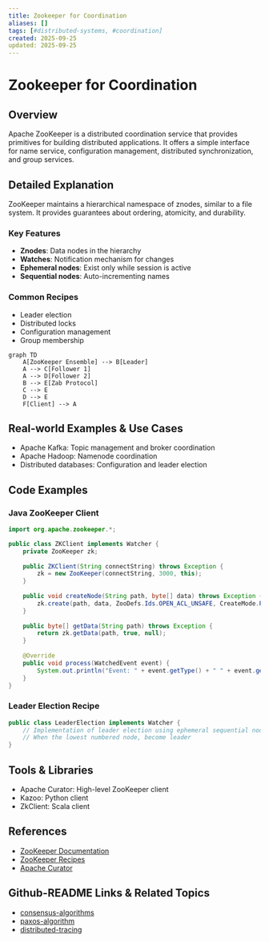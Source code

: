 ```yaml
---
title: Zookeeper for Coordination
aliases: []
tags: [#distributed-systems, #coordination]
created: 2025-09-25
updated: 2025-09-25
---
```


# Zookeeper for Coordination

## Overview

Apache ZooKeeper is a distributed coordination service that provides primitives for building distributed applications. It offers a simple interface for name service, configuration management, distributed synchronization, and group services.

## Detailed Explanation

ZooKeeper maintains a hierarchical namespace of znodes, similar to a file system. It provides guarantees about ordering, atomicity, and durability.

### Key Features

- **Znodes**: Data nodes in the hierarchy
- **Watches**: Notification mechanism for changes
- **Ephemeral nodes**: Exist only while session is active
- **Sequential nodes**: Auto-incrementing names

### Common Recipes

- Leader election
- Distributed locks
- Configuration management
- Group membership

```mermaid
graph TD
    A[ZooKeeper Ensemble] --> B[Leader]
    A --> C[Follower 1]
    A --> D[Follower 2]
    B --> E[Zab Protocol]
    C --> E
    D --> E
    F[Client] --> A
```

## Real-world Examples & Use Cases

- Apache Kafka: Topic management and broker coordination
- Apache Hadoop: Namenode coordination
- Distributed databases: Configuration and leader election

## Code Examples

### Java ZooKeeper Client

```java
import org.apache.zookeeper.*;

public class ZKClient implements Watcher {
    private ZooKeeper zk;
    
    public ZKClient(String connectString) throws Exception {
        zk = new ZooKeeper(connectString, 3000, this);
    }
    
    public void createNode(String path, byte[] data) throws Exception {
        zk.create(path, data, ZooDefs.Ids.OPEN_ACL_UNSAFE, CreateMode.PERSISTENT);
    }
    
    public byte[] getData(String path) throws Exception {
        return zk.getData(path, true, null);
    }
    
    @Override
    public void process(WatchedEvent event) {
        System.out.println("Event: " + event.getType() + " " + event.getPath());
    }
}
```

### Leader Election Recipe

```java
public class LeaderElection implements Watcher {
    // Implementation of leader election using ephemeral sequential nodes
    // When the lowest numbered node, become leader
}
```

## Tools & Libraries

- Apache Curator: High-level ZooKeeper client
- Kazoo: Python client
- ZkClient: Scala client

## References

- [ZooKeeper Documentation](https://zookeeper.apache.org/doc/current/)
- [ZooKeeper Recipes](https://zookeeper.apache.org/doc/current/recipes.html)
- [Apache Curator](https://curator.apache.org/)

## Github-README Links & Related Topics

- [consensus-algorithms](../consensus-algorithms/README.md)
- [paxos-algorithm](../paxos-algorithm/README.md)
- [distributed-tracing](../distributed-tracing/README.md)